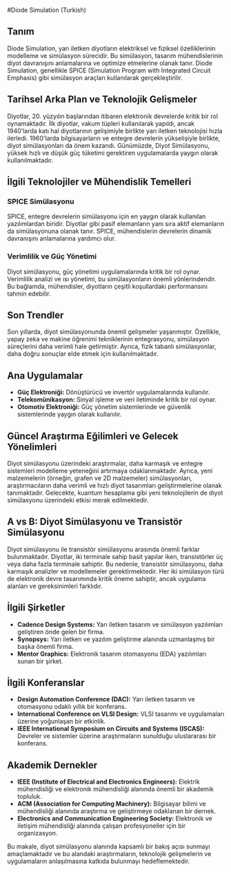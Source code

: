#Diode Simulation (Turkish)

## Tanım

Diode Simulation, yarı iletken diyotların elektriksel ve fiziksel özelliklerinin modelleme ve simülasyon sürecidir. Bu simülasyon, tasarım mühendislerinin diyot davranışını anlamalarına ve optimize etmelerine olanak tanır. Diode Simulation, genellikle SPICE (Simulation Program with Integrated Circuit Emphasis) gibi simülasyon araçları kullanılarak gerçekleştirilir.

## Tarihsel Arka Plan ve Teknolojik Gelişmeler

Diyotlar, 20. yüzyılın başlarından itibaren elektronik devrelerde kritik bir rol oynamaktadır. İlk diyotlar, vakum tüpleri kullanılarak yapıldı, ancak 1940'larda katı hal diyotlarının gelişimiyle birlikte yarı iletken teknolojisi hızla ilerledi. 1960'larda bilgisayarların ve entegre devrelerin yükselişiyle birlikte, diyot simülasyonları da önem kazandı. Günümüzde, Diyot Simülasyonu, yüksek hızlı ve düşük güç tüketimi gerektiren uygulamalarda yaygın olarak kullanılmaktadır.

## İlgili Teknolojiler ve Mühendislik Temelleri

### SPICE Simülasyonu

SPICE, entegre devrelerin simülasyonu için en yaygın olarak kullanılan yazılımlardan biridir. Diyotlar gibi pasif elemanların yanı sıra aktif elemanların da simülasyonuna olanak tanır. SPICE, mühendislerin devrelerin dinamik davranışını anlamalarına yardımcı olur.

### Verimlilik ve Güç Yönetimi

Diyot simülasyonu, güç yönetimi uygulamalarında kritik bir rol oynar. Verimlilik analizi ve ısı yönetimi, bu simülasyonların önemli yönlerindendir. Bu bağlamda, mühendisler, diyotların çeşitli koşullardaki performansını tahmin edebilir.

## Son Trendler

Son yıllarda, diyot simülasyonunda önemli gelişmeler yaşanmıştır. Özellikle, yapay zeka ve makine öğrenimi tekniklerinin entegrasyonu, simülasyon süreçlerini daha verimli hale getirmiştir. Ayrıca, fizik tabanlı simülasyonlar, daha doğru sonuçlar elde etmek için kullanılmaktadır.

## Ana Uygulamalar

- **Güç Elektroniği:** Dönüştürücü ve invertör uygulamalarında kullanılır.
- **Telekomünikasyon:** Sinyal işleme ve veri iletiminde kritik bir rol oynar.
- **Otomotiv Elektroniği:** Güç yönetim sistemlerinde ve güvenlik sistemlerinde yaygın olarak kullanılır.

## Güncel Araştırma Eğilimleri ve Gelecek Yönelimleri

Diyot simülasyonu üzerindeki araştırmalar, daha karmaşık ve entegre sistemleri modelleme yeteneğini artırmaya odaklanmaktadır. Ayrıca, yeni malzemelerin (örneğin, grafen ve 2D malzemeler) simülasyonları, araştırmacıların daha verimli ve hızlı diyot tasarımları geliştirmelerine olanak tanımaktadır. Gelecekte, kuantum hesaplama gibi yeni teknolojilerin de diyot simülasyonu üzerindeki etkisi merak edilmektedir.

## A vs B: Diyot Simülasyonu ve Transistör Simülasyonu

Diyot simülasyonu ile transistör simülasyonu arasında önemli farklar bulunmaktadır. Diyotlar, iki terminale sahip basit yapılar iken, transistörler üç veya daha fazla terminale sahiptir. Bu nedenle, transistör simülasyonu, daha karmaşık analizler ve modellemeler gerektirmektedir. Her iki simülasyon türü de elektronik devre tasarımında kritik öneme sahiptir, ancak uygulama alanları ve gereksinimleri farklıdır.

## İlgili Şirketler

- **Cadence Design Systems:** Yarı iletken tasarım ve simülasyon yazılımları geliştiren önde gelen bir firma.
- **Synopsys:** Yarı iletken ve yazılım geliştirme alanında uzmanlaşmış bir başka önemli firma.
- **Mentor Graphics:** Elektronik tasarım otomasyonu (EDA) yazılımları sunan bir şirket.

## İlgili Konferanslar

- **Design Automation Conference (DAC):** Yarı iletken tasarım ve otomasyonu odaklı yıllık bir konferans.
- **International Conference on VLSI Design:** VLSI tasarımı ve uygulamaları üzerine yoğunlaşan bir etkinlik.
- **IEEE International Symposium on Circuits and Systems (ISCAS):** Devreler ve sistemler üzerine araştırmaların sunulduğu uluslararası bir konferans.

## Akademik Dernekler

- **IEEE (Institute of Electrical and Electronics Engineers):** Elektrik mühendisliği ve elektronik mühendisliği alanında önemli bir akademik topluluk.
- **ACM (Association for Computing Machinery):** Bilgisayar bilimi ve mühendisliği alanında araştırma ve geliştirmeye odaklanan bir dernek.
- **Electronics and Communication Engineering Society:** Elektronik ve iletişim mühendisliği alanında çalışan profesyoneller için bir organizasyon.

Bu makale, diyot simülasyonu alanında kapsamlı bir bakış açısı sunmayı amaçlamaktadır ve bu alandaki araştırmaların, teknolojik gelişmelerin ve uygulamaların anlaşılmasına katkıda bulunmayı hedeflemektedir.
